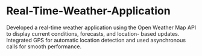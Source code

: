 # Real-Time-Weather-Application
 Developed a real-time weather application using the Open Weather Map  API to display current conditions, forecasts, and location- based updates.  Integrated GPS for automatic location detection and used asynchronous  calls for smooth performance. 
